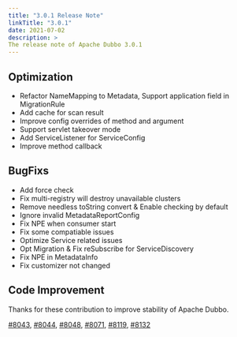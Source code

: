 ```yaml
---
title: "3.0.1 Release Note"
linkTitle: "3.0.1"
date: 2021-07-02
description: >
The release note of Apache Dubbo 3.0.1
---
```


## Optimization
- Refactor NameMapping to Metadata, Support application field in MigrationRule
- Add cache for scan result
- Improve config overrides of method and argument
- Support servlet takeover mode
- Add ServiceListener for ServiceConfig
- Improve method callback

## BugFixs
- Add force check
- Fix multi-registry will destroy unavailable clusters
- Remove needless toString convert & Enable checking by default
- Ignore invalid MetadataReportConfig
- Fix NPE when consumer start
- Fix some compatiable issues
- Optimize Service related issues
- Opt Migration & Fix reSubscribe for ServiceDiscovery
- Fix NPE in MetadataInfo
- Fix customizer not changed


## Code Improvement

Thanks for these contribution to improve stability of Apache Dubbo.

[#8043](https://github.com/apache/dubbo/pull/8043), 
[#8044](https://github.com/apache/dubbo/pull/8044), 
[#8048](https://github.com/apache/dubbo/pull/8048), 
[#8071](https://github.com/apache/dubbo/pull/8071), 
[#8119](https://github.com/apache/dubbo/pull/8119), 
[#8132](https://github.com/apache/dubbo/pull/8132)